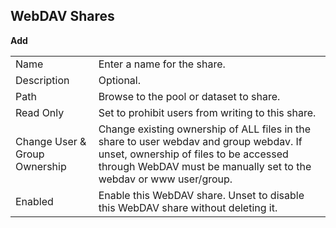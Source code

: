 ## WebDAV Shares

**Add**

| | |
|-|-|
| Name | Enter a name for the share. |
| Description | Optional. |
| Path | Browse to the pool or dataset to share. |
| Read Only | Set to prohibit users from writing to this share. |
| Change User & Group Ownership | Change existing ownership of ALL files in the share to user webdav and group webdav. If unset, ownership of files to be accessed through WebDAV must be manually set to the webdav or www user/group. |
| Enabled | Enable this WebDAV share. Unset to disable this WebDAV share without deleting it. |